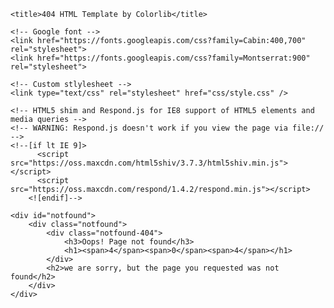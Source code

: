 <html lang="en">

<head>
	<meta charset="utf-8">
	<meta http-equiv="X-UA-Compatible" content="IE=edge">
	<meta name="viewport" content="width=device-width, initial-scale=1">
	<!-- The above 3 meta tags *must* come first in the head; any other head content must come *after* these tags -->

	<title>404 HTML Template by Colorlib</title>

	<!-- Google font -->
	<link href="https://fonts.googleapis.com/css?family=Cabin:400,700" rel="stylesheet">
	<link href="https://fonts.googleapis.com/css?family=Montserrat:900" rel="stylesheet">

	<!-- Custom stlylesheet -->
	<link type="text/css" rel="stylesheet" href="css/style.css" />

	<!-- HTML5 shim and Respond.js for IE8 support of HTML5 elements and media queries -->
	<!-- WARNING: Respond.js doesn't work if you view the page via file:// -->
	<!--[if lt IE 9]>
		  <script src="https://oss.maxcdn.com/html5shiv/3.7.3/html5shiv.min.js"></script>
		  <script src="https://oss.maxcdn.com/respond/1.4.2/respond.min.js"></script>
		<![endif]-->

</head>

<body>

	<div id="notfound">
		<div class="notfound">
			<div class="notfound-404">
				<h3>Oops! Page not found</h3>
				<h1><span>4</span><span>0</span><span>4</span></h1>
			</div>
			<h2>we are sorry, but the page you requested was not found</h2>
		</div>
	</div>

</body><!-- This templates was made by Colorlib (https://colorlib.com) -->

</html>
